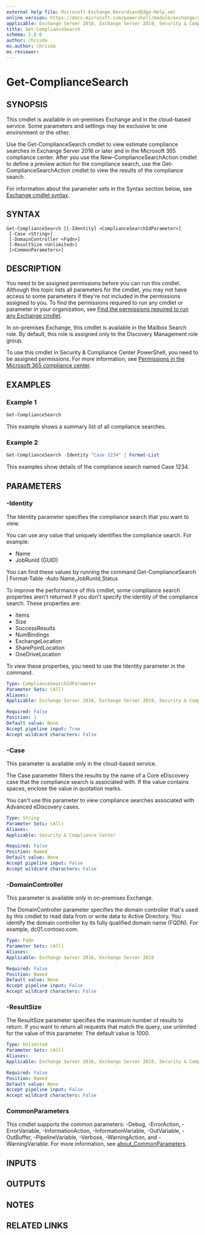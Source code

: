 ```yaml
---
external help file: Microsoft.Exchange.RecordsandEdge-Help.xml
online version: https://docs.microsoft.com/powershell/module/exchange/get-compliancesearch
applicable: Exchange Server 2016, Exchange Server 2019, Security & Compliance Center
title: Get-ComplianceSearch
schema: 2.0.0
author: chrisda
ms.author: chrisda
ms.reviewer:
---
```


# Get-ComplianceSearch

## SYNOPSIS
This cmdlet is available in on-premises Exchange and in the cloud-based service. Some parameters and settings may be exclusive to one environment or the other.

Use the Get-ComplianceSearch cmdlet to view estimate compliance searches in Exchange Server 2016 or later and in the Microsoft 365 compliance center. After you use the New-ComplianceSearchAction cmdlet to define a preview action for the compliance search, use the Get-ComplianceSearchAction cmdlet to view the results of the compliance search.

For information about the parameter sets in the Syntax section below, see [Exchange cmdlet syntax](https://docs.microsoft.com/powershell/exchange/exchange-cmdlet-syntax).

## SYNTAX

```
Get-ComplianceSearch [[-Identity] <ComplianceSearchIdParameter>]
 [-Case <String>]
 [-DomainController <Fqdn>]
 [-ResultSize <Unlimited>]
 [<CommonParameters>]
```

## DESCRIPTION
You need to be assigned permissions before you can run this cmdlet. Although this topic lists all parameters for the cmdlet, you may not have access to some parameters if they're not included in the permissions assigned to you. To find the permissions required to run any cmdlet or parameter in your organization, see [Find the permissions required to run any Exchange cmdlet](https://docs.microsoft.com/powershell/exchange/find-exchange-cmdlet-permissions).

In on-premises Exchange, this cmdlet is available in the Mailbox Search role. By default, this role is assigned only to the Discovery Management role group.

To use this cmdlet in Security & Compliance Center PowerShell, you need to be assigned permissions. For more information, see [Permissions in the Microsoft 365 compliance center](https://docs.microsoft.com/microsoft-365/compliance/microsoft-365-compliance-center-permissions).

## EXAMPLES

### Example 1
```powershell
Get-ComplianceSearch
```

This example shows a summary list of all compliance searches.

### Example 2
```powershell
Get-ComplianceSearch -Identity "Case 1234" | Format-List
```

This examples show details of the compliance search named Case 1234.

## PARAMETERS

### -Identity
The Identity parameter specifies the compliance search that you want to view.

You can use any value that uniquely identifies the compliance search. For example:

- Name
- JobRunId (GUID)

You can find these values by running the command Get-ComplianceSearch | Format-Table -Auto Name,JobRunId,Status

To improve the performance of this cmdlet, some compliance search properties aren't returned if you don't specify the identity of the compliance search. These properties are:

- Items
- Size
- SuccessResults
- NumBindings
- ExchangeLocation
- SharePointLocation
- OneDriveLocation

To view these properties, you need to use the Identity parameter in the command.

```yaml
Type: ComplianceSearchIdParameter
Parameter Sets: (All)
Aliases:
Applicable: Exchange Server 2016, Exchange Server 2019, Security & Compliance Center

Required: False
Position: 1
Default value: None
Accept pipeline input: True
Accept wildcard characters: False
```

### -Case
This parameter is available only in the cloud-based service.

The Case parameter filters the results by the name of a Core eDiscovery case that the compliance search is associated with. If the value contains spaces, enclose the value in quotation marks.

You can't use this parameter to view compliance searches associated with Advanced eDiscovery cases.

```yaml
Type: String
Parameter Sets: (All)
Aliases:
Applicable: Security & Compliance Center

Required: False
Position: Named
Default value: None
Accept pipeline input: False
Accept wildcard characters: False
```

### -DomainController
This parameter is available only in on-premises Exchange.

The DomainController parameter specifies the domain controller that's used by this cmdlet to read data from or write data to Active Directory. You identify the domain controller by its fully qualified domain name (FQDN). For example, dc01.contoso.com.

```yaml
Type: Fqdn
Parameter Sets: (All)
Aliases:
Applicable: Exchange Server 2016, Exchange Server 2019

Required: False
Position: Named
Default value: None
Accept pipeline input: False
Accept wildcard characters: False
```

### -ResultSize
The ResultSize parameter specifies the maximum number of results to return. If you want to return all requests that match the query, use unlimited for the value of this parameter. The default value is 1000.

```yaml
Type: Unlimited
Parameter Sets: (All)
Aliases:
Applicable: Exchange Server 2016, Exchange Server 2019, Security & Compliance Center

Required: False
Position: Named
Default value: None
Accept pipeline input: False
Accept wildcard characters: False
```

### CommonParameters
This cmdlet supports the common parameters: -Debug, -ErrorAction, -ErrorVariable, -InformationAction, -InformationVariable, -OutVariable, -OutBuffer, -PipelineVariable, -Verbose, -WarningAction, and -WarningVariable. For more information, see [about_CommonParameters](https://go.microsoft.com/fwlink/p/?LinkID=113216).

## INPUTS

###  

## OUTPUTS

###  

## NOTES

## RELATED LINKS
